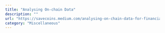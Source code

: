 ```yaml
---
title: "Analysing On-chain Data"
description: ""
url: "https://savecoins.medium.com/analysing-on-chain-data-for-financial-audits-of-centralized-crypto-companies-4bfda9aed7b2"
category: "Miscellaneous"
---
```

